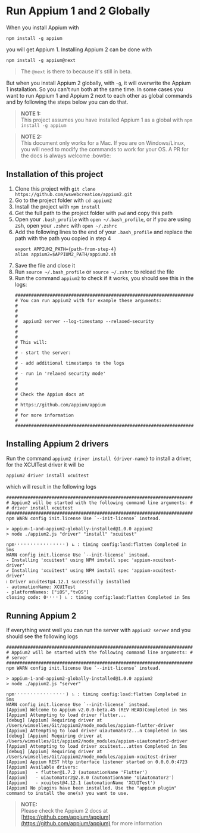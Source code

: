 # Run Appium 1 and 2 Globally
When you install Appium with

`npm install -g appium`

you will get Appium 1. Installing Appium 2 can be done with 

`npm install -g appium@next`

> The `@next` is there to because it's still in beta. 

But when you install Appium 2 globally, with `-g`, it will overwrite the Appium 1 installation. 
So you can't run both at the same time. In some cases you want to run Appium 1 and Appium 2 next to each other 
as global commands and by following the steps below you can do that.

> **NOTE 1:**\
> This project assumes you have installed Appium 1 as a global with `npm install -g appium`

> **NOTE 2:**\
> This document only works for a Mac. If you are on Windows/Linux, you will need to modify the commands to work for your OS. A PR for the docs is always welcome :bowtie:

## Installation of this project
1. Clone this project with `git clone https://github.com/wswebcreation/appium2.git`
2. Go to the project folder with `cd appium2`
3. Install the project with `npm install`
4. Get the full path to the project folder with `pwd` and copy this path
5. Open your `.bash_profile` with `open ~/.bash_profile`, or if you are using zsh, open your `.zshrc` with `open ~/.zshrc`
6. Add the following lines to the end of your `.bash_profile` and replace the path with the path you copied in step 4
   ```logs
   export APPIUM2_PATH={path-from-step-4}
   alias appium2=$APPIUM2_PATH/appium2.sh
   ```
7. Save the file and close it
8. Run `source ~/.bash_profile` or `source ~/.zshrc` to reload the file
9. Run the command `appium2` to check if it works, you should see this in the logs:
   ```logs
   ######################################################################
   # You can run appium2 with for example these arguments:              #
   #                                                                    #
   #  appium2 server --log-timestamp --relaxed-security                 #
   #                                                                    #
   # This will:                                                         #
   # - start the server:                                                #
   # - add additional timestamps to the logs                            #
   # - run in 'relaxed security mode'                                   #
   #                                                                    #
   # Check the Appium docs at                                           #
   # https://github.com/appium/appium                                   #
   # for more information                                               #
   ######################################################################
   ```

## Installing Appium 2 drivers
Run the command `appium2 driver install {driver-name}` to install a driver, for the XCUITest driver it will be

```sh
appium2 driver install xcuitest
```

which will result in the following logs

```logs
######################################################################
# Appium2 will be started with the following command line arguments: #
# driver install xcuitest
######################################################################
npm WARN config init.license Use `--init-license` instead.

> appium-1-and-appium2-globally-installed@1.0.0 appium2
> node ./appium2.js "driver" "install" "xcuitest"

npm⠂⠂⠂⠂⠂⠂⠂⠂⠂⠂⠂⠂⠂⠂⠂⠂) ⠦ : timing config:load:flatten Completed in 5ms
WARN config init.license Use `--init-license` instead.
- Installing 'xcuitest' using NPM install spec 'appium-xcuitest-driver'
✔ Installing 'xcuitest' using NPM install spec 'appium-xcuitest-driver'
ℹ Driver xcuitest@4.12.1 successfully installed
- automationName: XCUITest
- platformNames: ["iOS","tvOS"]
closing code: 0⠂⠂⠂⠂) ⠦ : timing config:load:flatten Completed in 5ms
```

## Running Appium 2
If everything went well you can run the server with `appium2 server` and you should see the following logs

```logs 
######################################################################
# Appium2 will be started with the following command line arguments: #
# server
######################################################################
npm WARN config init.license Use `--init-license` instead.

> appium-1-and-appium2-globally-installed@1.0.0 appium2
> node ./appium2.js "server"

npm⠂⠂⠂⠂⠂⠂⠂⠂⠂⠂⠂⠂⠂⠂⠂⠂) ⠦ : timing config:load:flatten Completed in 5ms
WARN config init.license Use `--init-license` instead.
[Appium] Welcome to Appium v2.0.0-beta.45 (REV HEAD)Completed in 5ms
[Appium] Attempting to load driver flutter...
[debug] [Appium] Requiring driver at /Users/wimselles/Git/appium2/node_modules/appium-flutter-driver
[Appium] Attempting to load driver uiautomator2...n Completed in 5ms
[debug] [Appium] Requiring driver at /Users/wimselles/Git/appium2/node_modules/appium-uiautomator2-driver
[Appium] Attempting to load driver xcuitest...atten Completed in 5ms
[debug] [Appium] Requiring driver at /Users/wimselles/Git/appium2/node_modules/appium-xcuitest-driver
[Appium] Appium REST http interface listener started on 0.0.0.0:4723
[Appium] Available drivers:
[Appium]   - flutter@1.7.2 (automationName 'Flutter')
[Appium]   - uiautomator2@2.8.0 (automationName 'UiAutomator2')
[Appium]   - xcuitest@4.12.1 (automationName 'XCUITest')
[Appium] No plugins have been installed. Use the "appium plugin" command to install the one(s) you want to use.
```

> **NOTE:**\
> Please check the Appium 2 docs at [https://github.com/appium/appium](https://github.com/appium/appium) for more information
